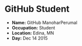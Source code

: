 # GitHub Student

- **Name:** GitHub ManoharPerumal
- **Occupation:** Student
- **Location:** Edina, MN
- **Day:** Dec 14 2015
